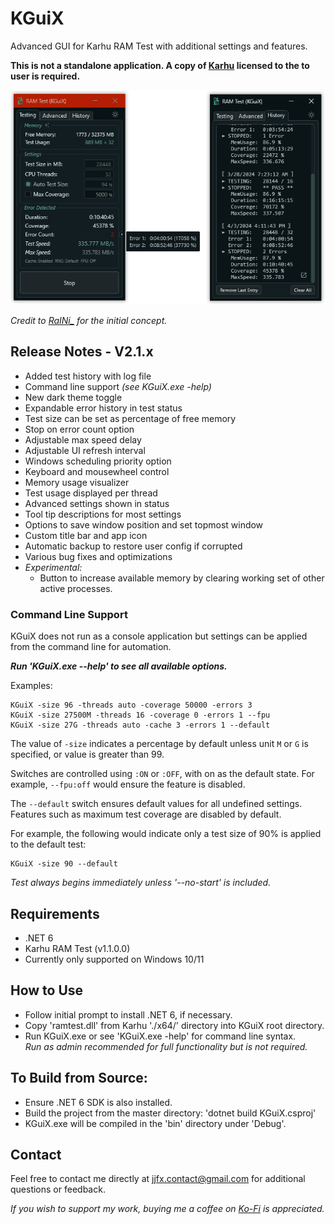 # KGuiX

Advanced GUI for Karhu RAM Test with additional settings and features.

**This is not a standalone application. A copy of [Karhu](https://www.karhusoftware.com/ramtest) licensed to the to user is required.**

![preview](/.resources/KGuiX-errors+hist.png)

*Credit to [RaINi_](https://github.com/LeagueRaINi/KGuiV2) for the initial concept.*

## Release Notes - V2.1.x
- Added test history with log file
- Command line support *(see KGuiX.exe -help)*
- New dark theme toggle
- Expandable error history in test status
- Test size can be set as percentage of free memory
- Stop on error count option
- Adjustable max speed delay
- Adjustable UI refresh interval
- Windows scheduling priority option
- Keyboard and mousewheel control
- Memory usage visualizer
- Test usage displayed per thread
- Advanced settings shown in status
- Tool tip descriptions for most settings
- Options to save window position and set topmost window
- Custom title bar and app icon
- Automatic backup to restore user config if corrupted
- Various bug fixes and optimizations
- *Experimental:*
  - Button to increase available memory by clearing working set of other active processes.

### Command Line Support
KGuiX does not run as a console application but settings can be applied from the command line for automation.

***Run 'KGuiX.exe --help' to see all available options.***

Examples:

    KGuiX -size 96 -threads auto -coverage 50000 -errors 3
    KGuiX -size 27500M -threads 16 -coverage 0 -errors 1 --fpu
    KGuiX -size 27G -threads auto -cache 3 -errors 1 --default

The value of `-size` indicates a percentage by default unless unit `M` or `G` is specified, or value is greater than 99.

Switches are controlled using `:ON` or `:OFF`, with on as the default state. For example, `--fpu:off` would ensure the feature is disabled.

The `--default` switch ensures default values for all undefined settings. Features such as maximum test coverage are disabled by default.

For example, the following would indicate only a test size of 90% is applied to the default test:

    KGuiX -size 90 --default

*Test always begins immediately unless '--no-start' is included.*

## Requirements
* .NET 6
* Karhu RAM Test (v1.1.0.0)
* Currently only supported on Windows 10/11

## How to Use
* Follow initial prompt to install .NET 6, if necessary.
* Copy 'ramtest.dll' from Karhu './x64/' directory into KGuiX root directory.
* Run KGuiX.exe or see 'KGuiX.exe -help' for command line syntax.<br>
  *Run as admin recommended for full functionality but is not required.*

## To Build from Source:
* Ensure .NET 6 SDK is also installed.
* Build the project from the master directory: 'dotnet build KGuiX.csproj'
* KGuiX.exe will be compiled in the 'bin' directory under 'Debug'.

## Contact

Feel free to contact me directly at jjfx.contact@gmail.com for additional questions or feedback.

*If you wish to support my work, buying me a coffee on [Ko-Fi](https://ko-fi.com/jjjfx) is appreciated.*
